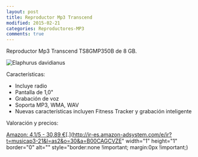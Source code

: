 ```yaml
---
layout: post
title: Reproductor Mp3 Transcend
modified: 2015-02-21
categories: Reproductores-MP3
comments: true
---
```


Reproductor Mp3 Transcend TS8GMP350B de 8 GB.

![Elaphurus davidianus](http://i.imgur.com/c9KvbN8.jpg?1 "Transcend TS8GMP350B")

Características:

 - Incluye radio
 - Pantalla de 1,0"
 - Grabación de voz
 - Soporta MP3, WMA, WAV
 - Nuevas características incluyen Fitness Tracker y grabación inteligente



Valoración y precios:

[Amazon: 4,1/5 - 30,89 €](http://www.amazon.es/gp/product/B00CAGCVZE/ref=as_li_ss_tl?ie=UTF8&camp=3626&creative=24822&creativeASIN=B00CAGCVZE&linkCode=as2&tag=musicap3-21)[.](http://ir-es.amazon-adsystem.com/e/ir?t=musicap3-21&l=as2&o=30&a=B00CAGCVZE" width="1" height="1" border="0" alt="" style="border:none !important; margin:0px !important;) 